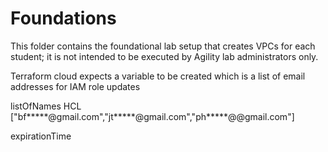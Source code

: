 # Foundations

This folder contains the foundational lab setup that creates VPCs for each student;
it is not intended to be executed by Agility lab administrators only.

Terraform cloud expects a variable to be created which is a list of email addresses for IAM role updates

listOfNames HCL ["bf*****@gmail.com","jt*****@gmail.com","ph*****@@gmail.com"]

expirationTime 